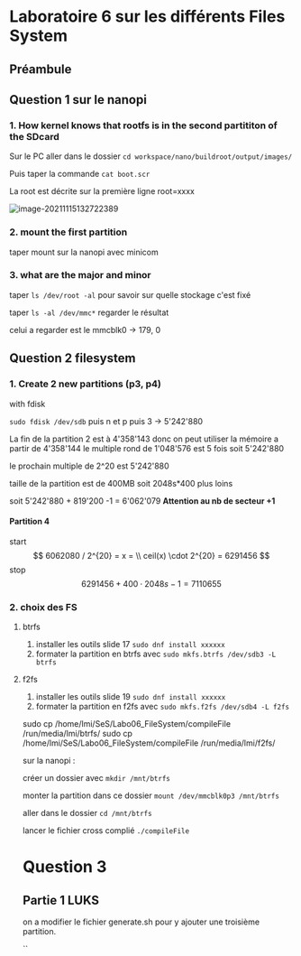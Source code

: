 # Laboratoire 6 sur les différents Files System

## Préambule 



## Question 1 sur le nanopi

### 1. How kernel knows that rootfs is in the second partititon of the SDcard

Sur le PC aller dans le dossier `cd workspace/nano/buildroot/output/images/` 

Puis taper la commande `cat boot.scr` 

La root est décrite sur la première ligne root=xxxx

![image-20211115132722389](C:\Users\quent\AppData\Roaming\Typora\typora-user-images\image-20211115132722389.png)

### 2. mount the first partition

taper mount sur la nanopi avec minicom

### 3. what are the major and minor

taper `ls /dev/root -al` pour savoir sur quelle stockage c'est fixé

taper `ls -al /dev/mmc*` regarder le résultat

celui a regarder est le mmcblk0 -> 179, 0

## Question 2 filesystem

### 1. Create 2 new partitions (p3, p4) 

with fdisk

`sudo fdisk /dev/sdb`  puis n et p puis 3 -> 5'242'880

La fin de la partition 2 est à 4'358'143 donc on peut utiliser la mémoire a partir de 4'358'144 le multiple rond de 1'048'576 est 5 fois soit 5'242'880

le prochain multiple de 2^20 est 5'242'880

taille de la partition est de 400MB soit 2048s*400 plus loins

soit 5'242'880 + 819'200 -1  = 6'062'079 **Attention au nb de secteur +1** 

#### Partition 4 

start
$$
6062080 / 2^{20} = x = \\
ceil(x) \cdot 2^{20} = 6291456
$$
stop 
$$
6291456 + 400\cdot 2048s - 1 = 7110655
$$


### 2. choix des FS

1. btrfs

   1. installer les outils slide 17 `sudo dnf install xxxxxx` 
   2. formater la partition en btrfs avec `sudo mkfs.btrfs /dev/sdb3 -L btrfs`

   

2. f2fs

   1. installer les outils slide 19 `sudo dnf install xxxxxx` 
   2. formater la partition en f2fs avec `sudo mkfs.f2fs /dev/sdb4 -L f2fs`

   
   
   
   
   sudo cp /home/lmi/SeS/Labo06_FileSystem/compileFile /run/media/lmi/btrfs/
   sudo cp /home/lmi/SeS/Labo06_FileSystem/compileFile /run/media/lmi/f2fs/
   
   sur la nanopi :
   
   créer un dossier avec `mkdir /mnt/btrfs`
   
   monter la partition dans ce dossier `mount /dev/mmcblk0p3 /mnt/btrfs`
   
   aller dans le dossier `cd /mnt/btrfs`
   
   lancer le fichier cross complié `./compileFile`
   
   # Question 3 
   
   ## Partie 1 LUKS
   
   on a modifier le fichier generate.sh pour y ajouter une troisième partition.
   
   ``

